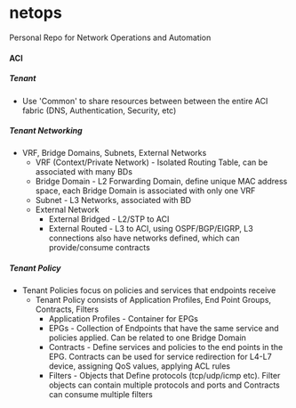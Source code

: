 # netops
Personal Repo for Network Operations and Automation

#### ACI

##### Tenant 
+ Use 'Common' to share resources between between the entire ACI fabric (DNS, Authentication, Security, etc)
##### Tenant Networking
+ VRF, Bridge Domains, Subnets, External Networks
    - VRF (Context/Private Network) - Isolated Routing Table, can be associated with many BDs
    - Bridge Domain - L2 Forwarding Domain, define unique MAC address space, each Bridge Domain is associated with only one VRF
    - Subnet - L3 Networks, associated with BD
    - External Network
        - External Bridged - L2/STP to ACI
        - External Routed - L3 to ACI, using OSPF/BGP/EIGRP, L3 connections also have networks defined, which can provide/consume contracts
##### Tenant Policy
+ Tenant Policies focus on policies and services that endpoints receive
    - Tenant Policy consists of Application Profiles, End Point Groups, Contracts, Filters
        - Application Profiles - Container for EPGs
        - EPGs - Collection of Endpoints that have the same service and policies applied. Can be related to one Bridge Domain
        - Contracts - Define services and policies to the end points in the EPG. Contracts can be used for service redirection for L4-L7 device, assigning QoS values, applying ACL rules
        - Filters - Objects that Define protocols (tcp/udp/icmp etc). Filter objects can contain multiple protocols and ports and Contracts can consume multiple filters  